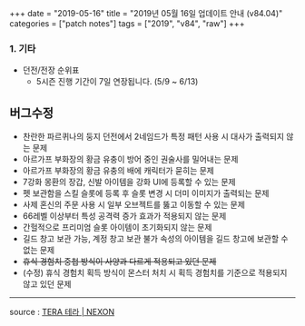 +++
date = "2019-05-16"
title = "2019년 05월 16일 업데이트 안내 (v84.04)"
categories = ["patch notes"]
tags = ["2019", "v84", "raw"]
+++

### 1. 기타
- 던전/전장 순위표
  - 5시즌 진행 기간이 7일 연장됩니다. (5/9 ~ 6/13)

## 버그수정

- 찬란한 파르퀴나의 둥지 던전에서 2네임드가 특정 패턴 사용 시 대사가 출력되지 않는 문제
- 아르가프 부화장의 황금 유충이 방어 중인 권술사를 밀어내는 문제
- 아르가프 부화장의 황금 유충의 배에 캐릭터가 묻히는 문제
- 7강화 몽환의 장갑, 신발 아이템을 강화 UI에 등록할 수 있는 문제
- 펫 보관함을 스킬 슬롯에 등록 후 슬롯 변경 시 더미 이미지가 출력되는 문제
- 사제 혼신의 주문 사용 시 일부 오브젝트를 뚫고 이동할 수 있는 문제
- 66레벨 이상부터 특성 공격력 증가 효과가 적용되지 않는 문제
- 간헐적으로 프리미엄 슬롯 아이템이 초기화되지 않는 문제
- 길드 창고 보관 가능, 계정 창고 보관 불가 속성의 아이템을 길드 창고에 보관할 수 없는 문제
- ~~휴식 경험치 중첩 방식이 사양과 다르게 적용되고 있던 문제~~
- (수정) 휴식 경험치 획득 방식이 몬스터 처치 시 획득 경험치를 기준으로 적용되지 않고 있던 문제

----

source : [TERA 테라 | NEXON](http://tera.nexon.com/news/update/view.aspx?n4articlesn=393)
